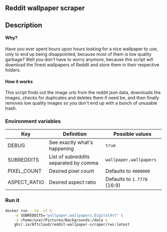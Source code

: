 ## Reddit wallpaper scraper
## Description
#### Why? 
Have you ever spent hours upon hours looking for a nice wallpaper to use, only to end up being disappointed, because most of them is low quality garbage? Well you don't have to worry anymore, because this script will download the finest wallpapers of Reddit and store them in their respective folders.  
#### How it works
This script finds out the image urls from the reddit json data, downloads the images, checks for duplicates and deletes them if need be, and then finally removes low quality images so you don't end up with a bunch of unusable trash.
### Environment variables
|Key|Definition|Possible values|
|---|---|---|
|DEBUG|See exactly what's happening|`true`|
|SUBREDDITS|List of subreddits separated by comma|`wallpaper,wallpapers`|  
|PIXEL_COUNT|Desired pixel count|Defaults to `4000000`|
|ASPECT_RATIO|Desired aspect ratio|Defaults to `1.7778` (16:9)|
### Run it
```bash
docker run --rm -it \
    -e SUBREDDITS="wallpaper,wallpapers,DigitalArt" \
    -v /home/user/Pictures/Backgrounds:/data \
    ghcr.io/6ftclaud/reddit-wallpaper-scraper/rws:latest
```